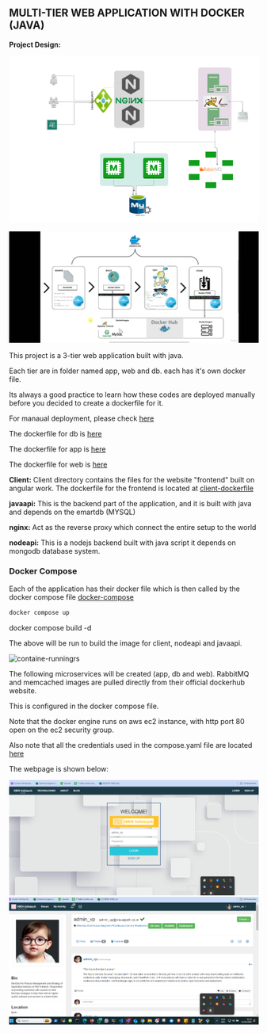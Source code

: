 ## MULTI-TIER WEB APPLICATION WITH DOCKER (JAVA)

**Project Design:**

![project-design](images/Project-design.png)

![Docker-deployment-design](images/Docker-deployment-design.jpg)

This project is a 3-tier web application built with java.

Each tier are in folder named app, web and db. each has it's own docker file.

Its always a good practice to learn how these codes are deployed manually before you decided to create a dockerfile for it.

For manaual deployment, please check [here](https://github.com/nbomasi/vprofile-project-boma/blob/main/vagrant/Manual_provisioning_WinMacIntel/VprofileProjectSetupWindowsAndMacIntel.pdf)

The dockerfile for db is [here](Docker-files/db/Dockerfile)

The dockerfile for app is [here](Docker-files/app/Dockerfile)

The dockerfile for web is [here](Docker-files/web/Dockerfile)

**Client:** Client directory contains the files for the website "frontend" built on angular work.
The dockerfile for the frontend is located at [client-dockerfile](client/Dockerfile)

**javaapi:** This is the backend part of the application, and it is built with java and depends on the emartdb (MYSQL)

**nginx:** Act as the reverse proxy which connect the entire setup to the world

**nodeapi:** This is a nodejs backend  built with java script it depends on mongodb database system.

### Docker Compose

Each of the application has their docker file which is then called by the docker compose file [docker-compose](docker-compose.yml)

```markdown
docker compose up
```
docker compose build -d

The above will be run to build the image for client, nodeapi and javaapi.

![containe-runningrs](images/container-running.png)

The following microservices will be created (app, db and web). RabbitMQ and memcached images are pulled directly from their official dockerhub website.

This is configured in the docker compose file.

Note that the docker engine runs on aws ec2 instance, with http port 80 open on the ec2 security group.

Also note that all the credentials used in the compose.yaml file are located [here](src/main/resources/application.properties)

The webpage is shown below:

![web-page1](images/Finalprojectsite1.png)
![web-page2](images/Finalprojectsite2.png)

